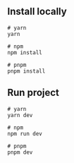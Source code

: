 ## Install locally

```
# yarn
yarn

# npm
npm install

# pnpm
pnpm install
```
## Run project
```
# yarn
yarn dev

# npm
npm run dev

# pnpm
pnpm dev
```